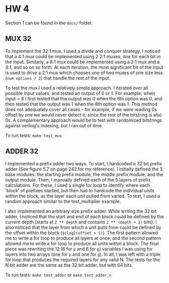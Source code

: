# HW 4
Section 1 can be found in the `docs/` folder.

## MUX 32
To implement the 32:1 mux, I used a divide and conquer strategy. I noticed that a 4:1
mux could be implemented using 2 2:1 muxes, one for each bit in the input. Similarly, a
8:1 mux could be implemented using a 2:1 mux and a 4:1, and so on so forth. At each
iteration, the most significant bit of the input is used to drive a 2:1 mux which
chooses one of two muxes of one size less (`num options / 2`) that handle the rest of the
input.

To test the mux I used a relatively simple approach. I iterated over all possible input
values, and tested an output of 0 or 1. For example, when input = 8 I first
tested that the output was 0 when the 8th option was 0, and then tested that the output
was 1 when the 8th option was 1. This method does not adequately cover all cases - for
example, if we were reading 0s offset by one we would never detect it, since the rest of
the bitstring is also 0s. A complementary approach would be to test with randomized
bitstrings against verilog's indexing, but I ran out of time.

To run tests: `make test_mux`

## ADDER 32
I implemented a prefix adder two ways. To start, I hardcoded a 32 bit prefix adder (See
figure 5.7 on page 242 for my reference). I initially defined the 3 base modules: the
starting prefix module, the middle prefix module, and the output module. Then, I
manually defined each of the 5 layers of prefix calculations. For these, I used a single
for loop to identify where each 'block' of prefixes started, but then had to hardcode
the individual units within the block, as the layer each unit pulled from varied. To
test, I used a random approach similar to the test_multiplier example.

I also implemented an arbitrary size prefix adder. While writing the 32 bit adder, I
noticed that the start and end of each block could be defined by the current depth
(starts at `2 ** depth` and contains `2 ** (depth + 1)` bits). I also noticed that the layer
from which a unit pulls from could be defined by the offset within the block
(`$clog2(offset + 1)`). The first pattern allowed me to write a for loop to produce all
layers at once, and the second pattern allowed me to write a for loop to produce all
units within a block. The final piece was rewriting the 12 (6 for `p` and 6 for
`g`) variables I was using for layers into two arrays (one for `p` and one for
`g`). In all, I was left with a triple for loop that produces the required
layers for any valid N. The tests for the N bit adder are the same as the 32 bit
adder, but with 64 bits.

To run tests: `make test_adder` or `make test_adder_n`

